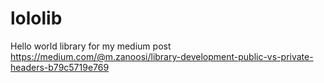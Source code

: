 # lololib
Hello world library for my medium post https://medium.com/@m.zanoosi/library-development-public-vs-private-headers-b79c5719e769
